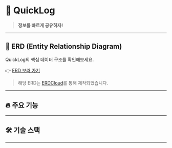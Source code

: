 # 🚀 QuickLog

> **정보를 빠르게 공유하자!**

---

## 🧩 ERD (Entity Relationship Diagram)

QuickLog의 핵심 데이터 구조를 확인해보세요.

👉 [ERD 보러 가기](https://www.erdcloud.com/d/zKJJqNoxm83uWfmHz)

> 해당 ERD는 [ERDCloud](https://www.erdcloud.com)를 통해 제작되었습니다.
 
---

## 🔥 주요 기능

---

## 🛠️ 기술 스택

---
